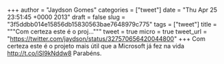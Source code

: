 
+++
author = "Jaydson Gomes"
categories = ["tweet"]
date = "Thu Apr 25 23:51:45 +0000 2013"
draft = false
slug = "3f5ddbb014e15856db15830563bae7648979c775"
tags = ["tweet"]
title = """Com certeza este é o proj..."""
tweet = true
micro = true
tweet_url = "https://twitter.com/jaydson/status/327570656420044800"
+++
Com certeza este é o projeto mais útil que a Microsoft já fez na vida http://t.co/iSl9kNddw8 Parabéns.
